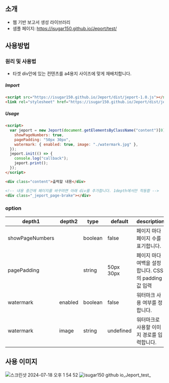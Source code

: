 ## 소개

- 웹 기반 보고서 생성 라이브러리
- 샘플 페이지: https://isugar150.github.io/Jeport/test/

## 사용방법

### 원리 및 사용법

- 타겟 div안에 있는 컨텐츠를 a4용지 사이즈에 맞게 재배치합니다.
##### Import
``` html
<script src="https://isugar150.github.io/Jeport/dist/jeport-1.0.js"></script>
<link rel="stylesheet" href="https://isugar150.github.io/Jeport/dist/jeport-1.0.css" />
```
##### Usage
```html
<script>
  var jeport = new Jeport(document.getElementsByClassName("content")[0], {
    showPageNumbers: true,
    pagePadding: "50px 30px",
    watermark: { enabled: true, image: "./watermark.jpg" },
  });
  jeport.init(() => {
    console.log("callback");
    jeport.print();
  });
</script>

<div class="content">출력할 내용</div>
```

```html
<!-- 내용 중간에 페이지를 바꾸려면 아래 div를 추가합니다. 1depth에서만 작동함 -->
<div class="_jeport_page-brake"></div>
```

### option

| depth1          | depth2  | type    | default   | description                                         |
| --------------- | ------- | ------- | --------- | --------------------------------------------------- |
| showPageNumbers |         | boolean | false     | 페이지 마다 페이지 수를 표기합니다.                 |
| pagePadding     |         | string  | 50px 30px | 페이지 마다 여백을 설정합니다. CSS의 padding값 입력 |
| watermark       | enabled | boolean | false     | 워터마크 사용 여부를 정합니다.                      |
| watermark       | image   | string  | undefined | 워터마크로 사용할 이미지 경로를 입력합니다.         |

## 사용 이미지

![스크린샷 2024-07-18 오후 1 54 52](https://github.com/user-attachments/assets/bd726f77-c3ec-46e9-8a40-98266cc5b74f)
![isugar150 github io_Jeport_test_](https://github.com/user-attachments/assets/705109de-7b22-4257-ab01-a2c49e2140f4)
